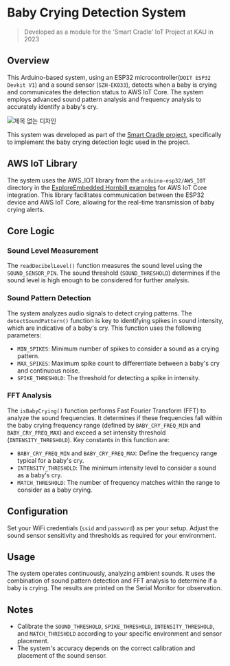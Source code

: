 # Baby Crying Detection System

> Developed as a module for the 'Smart Cradle' IoT Project at KAU in 2023

## Overview
This Arduino-based system, using an ESP32 microcontroller(`DOIT ESP32 Devkit V1`) and a sound sensor (`SZH-EK033`), detects when a baby is crying and communicates the detection status to AWS IoT Core. The system employs advanced sound pattern analysis and frequency analysis to accurately identify a baby's cry.

![제목 없는 디자인](https://github.com/Wendy-Nam/IoT-BabyCryDetection/assets/142412339/c6e6fdbc-da5e-445b-87f8-f025755ffb1c)

This system was developed as part of the [Smart Cradle project](https://github.com/JeongJongMun/IOT-SmartBabyCradle), specifically to implement the baby crying detection logic used in the project.

## AWS IoT Library
The system uses the AWS_IOT library from the `arduino-esp32/AWS_IOT` directory in the [ExploreEmbedded Hornbill examples](https://github.com/ExploreEmbedded/Hornbill-Examples) for AWS IoT Core integration. This library facilitates communication between the ESP32 device and AWS IoT Core, allowing for the real-time transmission of baby crying alerts.

## Core Logic

### Sound Level Measurement
The `readDecibelLevel()` function measures the sound level using the `SOUND_SENSOR_PIN`. The sound threshold (`SOUND_THRESHOLD`) determines if the sound level is high enough to be considered for further analysis.

### Sound Pattern Detection
The system analyzes audio signals to detect crying patterns. The `detectSoundPattern()` function is key to identifying spikes in sound intensity, which are indicative of a baby's cry. This function uses the following parameters:
- `MIN_SPIKES`: Minimum number of spikes to consider a sound as a crying pattern.
- `MAX_SPIKES`: Maximum spike count to differentiate between a baby's cry and continuous noise.
- `SPIKE_THRESHOLD`: The threshold for detecting a spike in intensity.

### FFT Analysis
The `isBabyCrying()` function performs Fast Fourier Transform (FFT) to analyze the sound frequencies. It determines if these frequencies fall within the baby crying frequency range (defined by `BABY_CRY_FREQ_MIN` and `BABY_CRY_FREQ_MAX`) and exceed a set intensity threshold (`INTENSITY_THRESHOLD`). Key constants in this function are:
- `BABY_CRY_FREQ_MIN` and `BABY_CRY_FREQ_MAX`: Define the frequency range typical for a baby's cry.
- `INTENSITY_THRESHOLD`: The minimum intensity level to consider a sound as a baby's cry.
- `MATCH_THRESHOLD`: The number of frequency matches within the range to consider as a baby crying.

## Configuration
Set your WiFi credentials (`ssid` and `password`) as per your setup. Adjust the sound sensor sensitivity and thresholds as required for your environment.

## Usage
The system operates continuously, analyzing ambient sounds. It uses the combination of sound pattern detection and FFT analysis to determine if a baby is crying. The results are printed on the Serial Monitor for observation.

## Notes
- Calibrate the `SOUND_THRESHOLD`, `SPIKE_THRESHOLD`, `INTENSITY_THRESHOLD`, and `MATCH_THRESHOLD` according to your specific environment and sensor placement.
- The system's accuracy depends on the correct calibration and placement of the sound sensor.
